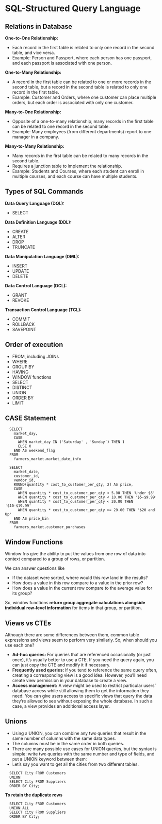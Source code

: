 # SQL-Structured Query Language

## Relations in Database
**One-to-One Relationship:**
- Each record in the first table is related to only one record in the second table, and vice versa.
- Example: Person and Passport, where each person has one passport, and each passport is associated with one person.

**One-to-Many Relationship:**
- A record in the first table can be related to one or more records in the second table, but a record in the second table is related to only one record in the first table.
- Example: Customer and Orders, where one customer can place multiple orders, but each order is associated with only one customer.

**Many-to-One Relationship:**
- Opposite of a one-to-many relationship; many records in the first table can be related to one record in the second table.
- Example: Many employees (from different departments) report to one manager in a company.

**Many-to-Many Relationship:**
- Many records in the first table can be related to many records in the second table.
- Requires a junction table to implement the relationship.
- Example: Students and Courses, where each student can enroll in multiple courses, and each course can have multiple students.

## Types of SQL Commands
**Data Query Language (DQL):**
- SELECT

**Data Definition Language (DDL):**
- CREATE
- ALTER
- DROP
- TRUNCATE
  
**Data Manipulation Language (DML):**
- INSERT
- UPDATE
- DELETE
  
**Data Control Language (DCL):**
- GRANT
- REVOKE
  
**Transaction Control Language (TCL):**
- COMMIT
- ROLLBACK
- SAVEPOINT

## Order of execution
- FROM, including JOINs
- WHERE
- GROUP BY
- HAVING
- WINDOW functions
- SELECT
- DISTINCT
- UNION
- ORDER BY
- LIMIT

## CASE Statement
```SQL:
  SELECT 
    market_day,  
    CASE  
      WHEN market_day IN ('Saturday' , 'Sunday’) THEN 1    
      ELSE 0    
    END AS weekend_flag  
  FROM 
    farmers_market.market_date_info

  SELECT
    market_date,  
    customer_id,  
    vendor_id,  
    ROUND(quantity * cost_to_customer_per_qty, 2) AS price,  
    CASE  
      WHEN quantity * cost_to_customer_per_qty < 5.00 THEN 'Under $5'
      WHEN quantity * cost_to_customer_per_qty < 10.00 THEN '$5-$9.99'
      WHEN quantity * cost_to_customer_per_qty < 20.00 THEN '$10-$19.99'
      WHEN quantity * cost_to_customer_per_qty >= 20.00 THEN '$20 and Up'    
    END AS price_bin  
  FROM 
    farmers_market.customer_purchases
```

## Window Functions
Window fns give the ability to put the values from one row of data into context compared to a group of rows, or partition.

We can answer questions like
- If the dataset were sorted, where would this row land in the results?
- How does a value in this row compare to a value in the prior row?
- How does a value in the current row compare to the average value for its group?

So, window functions **return group aggregate calculations alongside individual row-level information** for items in that group, or partition. 

## Views vs CTEs

Although there are some differences between them, common table expressions and views seem to perform very similarly. So, when should you use each one?

- **Ad-hoc queries:** For queries that are referenced occasionally (or just once), it’s usually better to use a CTE. If you need the query again, you can just copy the CTE and modify it if necessary.
- **Frequently used queries:** If you tend to reference the same query often, creating a corresponding view is a good idea. However, you’ll need create view permission in your database to create a view.
- **Access management:** A view might be used to restrict particular users’ database access while still allowing them to get the information they need. You can give users access to specific views that query the data they’re allowed to see without exposing the whole database. In such a case, a view provides an additional access layer.

## Unions

- Using a UNION, you can combine any two queries that result in the same number of columns with the same data types.
- The columns must be in the same order in both queries.
- There are many possible use cases for UNION queries, but the syntax is simple: write two queries with the same number and type of fields, and put a UNION keyword between them:
- Let’s say you want to get all the cities from two different tables.
```SQL:
  SELECT City FROM Customers
  UNION
  SELECT City FROM Suppliers
  ORDER BY City;
```
**To retain the duplicate rows**
```SQL:
  SELECT City FROM Customers
  UNION ALL
  SELECT City FROM Suppliers
  ORDER BY City;
```
